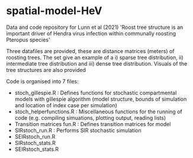# spatial-model-HeV
Data and code repository for Lunn et al (2021) 'Roost tree structure is an important driver of Hendra virus infection within communally roosting Pteropus species'

Three datafiles are provided, these are distance matrices (meters) of roosting trees. The set give an example of a i) sparse tree distribution, ii) intermediate tree distribution and iii) dense tree distribution. Visuals of the tree structures are also provided

Code is organised into 7 files:
- stoch_gillespie.R : Defines functions for stochastic compartmental models with gillespie algorithm (model structure, bounds of simulation and location of index case per simulation)
- stoch_helperfunctions.R : Miscellaneous functions for the running of code (e.g. compiling simuations, plotting output, reading lists)
- Transition matrices fun.R : Defines transition matrices for model
- SIRstoch_run.R : Performs SIR stochastic simulation
- SEIRstoch_run.R
- SIRstoch_stats.R
- SEIRstoch_stats.R

